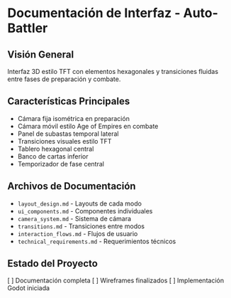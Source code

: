 # Documentación de Interfaz - Auto-Battler

## Visión General
Interfaz 3D estilo TFT con elementos hexagonales y transiciones fluidas entre fases de preparación y combate.

## Características Principales
- Cámara fija isométrica en preparación
- Cámara móvil estilo Age of Empires en combate
- Panel de subastas temporal lateral
- Transiciones visuales estilo TFT
- Tablero hexagonal central
- Banco de cartas inferior
- Temporizador de fase central

## Archivos de Documentación
- `layout_design.md` - Layouts de cada modo
- `ui_components.md` - Componentes individuales
- `camera_system.md` - Sistema de cámara
- `transitions.md` - Transiciones entre modos
- `interaction_flows.md` - Flujos de usuario
- `technical_requirements.md` - Requerimientos técnicos

## Estado del Proyecto
[ ] Documentación completa
[ ] Wireframes finalizados
[ ] Implementación Godot iniciada